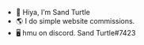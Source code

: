 - 👋 Hiya, I’m Sand Turtle
- 🌎 I do simple website commissions.
- 🖥️ hmu on discord. Sand Turtle#7423
